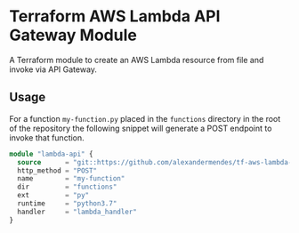 # Terraform AWS Lambda API Gateway Module

A Terraform module to create an AWS Lambda resource from file and invoke via API Gateway.

## Usage

For a function `my-function.py` placed in the `functions` directory in the root
of the repository the following snippet will generate a POST endpoint to invoke
that function.

```terraform
module "lambda-api" {
  source      = "git::https://github.com/alexandermendes/tf-aws-lambda-api.git?ref=master"
  http_method = "POST"
  name        = "my-function"
  dir         = "functions"
  ext         = "py"
  runtime     = "python3.7"
  handler     = "lambda_handler"
}
```
